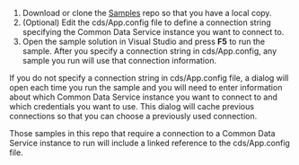1. Download or clone the  [Samples](https://github.com/Microsoft/PowerApps-Samples) repo so that you have a local copy.
2. (Optional) Edit the cds/App.config file to define a connection string specifying the Common Data Service instance you want to connect to.
3. Open the sample solution in Visual Studio and press **F5** to run the sample. After you specify a connection string in cds/App.config, any sample you run will use that connection information.

If you do not specify a connection string in cds/App.config file, a dialog will open each time you run the sample and you will need to enter information about which Common Data Service instance you want to connect to and which credentials you want to use. This dialog will cache previous connections so that you can choose a previously used connection.

Those samples in this repo that require a connection to a Common Data Service instance to run will include a linked reference to the cds/App.config file.